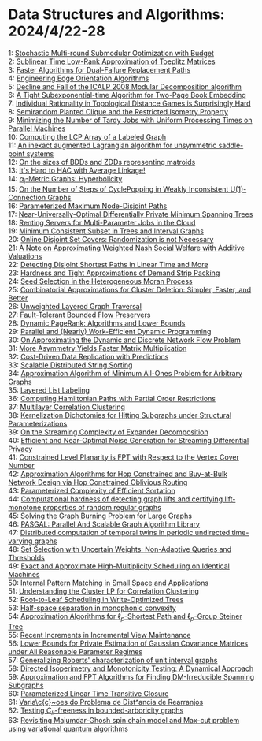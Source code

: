 # Data Structures and Algorithms: 2024/4/22-28  
1: [Stochastic Multi-round Submodular Optimization with Budget](https://doi.org/10.48550/arXiv.2404.13737)  
2: [Sublinear Time Low-Rank Approximation of Toeplitz Matrices](https://doi.org/10.48550/arXiv.2404.13757)  
3: [Faster Algorithms for Dual-Failure Replacement Paths](https://doi.org/10.48550/arXiv.2404.13907)  
4: [Engineering Edge Orientation Algorithms](https://doi.org/10.48550/arXiv.2404.13997)  
5: [Decline and Fall of the ICALP 2008 Modular Decomposition algorithm](https://doi.org/10.48550/arXiv.2404.14049)  
6: [A Tight Subexponential-time Algorithm for Two-Page Book Embedding](https://doi.org/10.48550/arXiv.2404.14087)  
7: [Individual Rationality in Topological Distance Games is Surprisingly  Hard](https://doi.org/10.48550/arXiv.2404.14128)  
8: [Semirandom Planted Clique and the Restricted Isometry Property](https://doi.org/10.48550/arXiv.2404.14159)  
9: [Minimizing the Number of Tardy Jobs with Uniform Processing Times on  Parallel Machines](https://doi.org/10.48550/arXiv.2404.14208)  
10: [Computing the LCP Array of a Labeled Graph](https://doi.org/10.48550/arXiv.2404.14235)  
11: [An inexact augmented Lagrangian algorithm for unsymmetric saddle-point  systems](https://doi.org/10.48550/arXiv.2404.14636)  
12: [On the sizes of BDDs and ZDDs representing matroids](https://doi.org/10.48550/arXiv.2404.14670)  
13: [It's Hard to HAC with Average Linkage!](https://doi.org/10.48550/arXiv.2404.14730)  
14: [$\alpha_i$-Metric Graphs: Hyperbolicity](https://doi.org/10.48550/arXiv.2404.14792)  
15: [On the Number of Steps of CyclePopping in Weakly Inconsistent  U(1)-Connection Graphs](https://doi.org/10.48550/arXiv.2404.14803)  
16: [Parameterized Maximum Node-Disjoint Paths](https://doi.org/10.48550/arXiv.2404.14849)  
17: [Near-Universally-Optimal Differentially Private Minimum Spanning Trees](https://doi.org/10.48550/arXiv.2404.15035)  
18: [Renting Servers for Multi-Parameter Jobs in the Cloud](https://doi.org/10.48550/arXiv.2404.15444)  
19: [Minimum Consistent Subset in Trees and Interval Graphs](https://doi.org/10.48550/arXiv.2404.15487)  
20: [Online Disjoint Set Covers: Randomization is not Necessary](https://doi.org/10.48550/arXiv.2404.15554)  
21: [A Note on Approximating Weighted Nash Social Welfare with Additive  Valuations](https://doi.org/10.48550/arXiv.2404.15607)  
22: [Detecting Disjoint Shortest Paths in Linear Time and More](https://doi.org/10.48550/arXiv.2404.15916)  
23: [Hardness and Tight Approximations of Demand Strip Packing](https://doi.org/10.48550/arXiv.2404.15917)  
24: [Seed Selection in the Heterogeneous Moran Process](https://doi.org/10.48550/arXiv.2404.15986)  
25: [Combinatorial Approximations for Cluster Deletion: Simpler, Faster, and  Better](https://doi.org/10.48550/arXiv.2404.16131)  
26: [Unweighted Layered Graph Traversal](https://doi.org/10.48550/arXiv.2404.16176)  
27: [Fault-Tolerant Bounded Flow Preservers](https://doi.org/10.48550/arXiv.2404.16217)  
28: [Dynamic PageRank: Algorithms and Lower Bounds](https://doi.org/10.48550/arXiv.2404.16267)  
29: [Parallel and (Nearly) Work-Efficient Dynamic Programming](https://doi.org/10.48550/arXiv.2404.16314)  
30: [On Approximating the Dynamic and Discrete Network Flow Problem](https://doi.org/10.48550/arXiv.2404.16329)  
31: [More Asymmetry Yields Faster Matrix Multiplication](https://doi.org/10.48550/arXiv.2404.16349)  
32: [Cost-Driven Data Replication with Predictions](https://doi.org/10.48550/arXiv.2404.16489)  
33: [Scalable Distributed String Sorting](https://doi.org/10.48550/arXiv.2404.16517)  
34: [Approximation Algorithm of Minimum All-Ones Problem for Arbitrary Graphs](https://doi.org/10.48550/arXiv.2404.16540)  
35: [Layered List Labeling](https://doi.org/10.48550/arXiv.2404.16623)  
36: [Computing Hamiltonian Paths with Partial Order Restrictions](https://doi.org/10.48550/arXiv.2404.16662)  
37: [Multilayer Correlation Clustering](https://doi.org/10.48550/arXiv.2404.16676)  
38: [Kernelization Dichotomies for Hitting Subgraphs under Structural  Parameterizations](https://doi.org/10.48550/arXiv.2404.16695)  
39: [On the Streaming Complexity of Expander Decomposition](https://doi.org/10.48550/arXiv.2404.16701)  
40: [Efficient and Near-Optimal Noise Generation for Streaming Differential  Privacy](https://doi.org/10.48550/arXiv.2404.16706)  
41: [Constrained Level Planarity is FPT with Respect to the Vertex Cover  Number](https://doi.org/10.48550/arXiv.2404.16723)  
42: [Approximation Algorithms for Hop Constrained and Buy-at-Bulk Network  Design via Hop Constrained Oblivious Routing](https://doi.org/10.48550/arXiv.2404.16725)  
43: [Parameterized Complexity of Efficient Sortation](https://doi.org/10.48550/arXiv.2404.16741)  
44: [Computational hardness of detecting graph lifts and certifying  lift-monotone properties of random regular graphs](https://doi.org/10.48550/arXiv.2404.17012)  
45: [Solving the Graph Burning Problem for Large Graphs](https://doi.org/10.48550/arXiv.2404.17080)  
46: [PASGAL: Parallel And Scalable Graph Algorithm Library](https://doi.org/10.48550/arXiv.2404.17101)  
47: [Distributed computation of temporal twins in periodic undirected  time-varying graphs](https://doi.org/10.48550/arXiv.2404.17195)  
48: [Set Selection with Uncertain Weights: Non-Adaptive Queries and  Thresholds](https://doi.org/10.48550/arXiv.2404.17214)  
49: [Exact and Approximate High-Multiplicity Scheduling on Identical Machines](https://doi.org/10.48550/arXiv.2404.17274)  
50: [Internal Pattern Matching in Small Space and Applications](https://doi.org/10.48550/arXiv.2404.17502)  
51: [Understanding the Cluster LP for Correlation Clustering](https://doi.org/10.48550/arXiv.2404.17509)  
52: [Root-to-Leaf Scheduling in Write-Optimized Trees](https://doi.org/10.48550/arXiv.2404.17544)  
53: [Half-space separation in monophonic convexity](https://doi.org/10.48550/arXiv.2404.17564)  
54: [Approximation Algorithms for $\ell_p$-Shortest Path and $\ell_p$-Group  Steiner Tree](https://doi.org/10.48550/arXiv.2404.17669)  
55: [Recent Increments in Incremental View Maintenance](https://doi.org/10.48550/arXiv.2404.17679)  
56: [Lower Bounds for Private Estimation of Gaussian Covariance Matrices  under All Reasonable Parameter Regimes](https://doi.org/10.48550/arXiv.2404.17714)  
57: [Generalizing Roberts' characterization of unit interval graphs](https://doi.org/10.48550/arXiv.2404.17872)  
58: [Directed Isoperimetry and Monotonicity Testing: A Dynamical Approach](https://doi.org/10.48550/arXiv.2404.17882)  
59: [Approximation and FPT Algorithms for Finding DM-Irreducible Spanning  Subgraphs](https://doi.org/10.48550/arXiv.2404.17927)  
60: [Parameterized Linear Time Transitive Closure](https://doi.org/10.48550/arXiv.2404.17954)  
61: [Varia\c{c}\~oes do Problema de Dist\^ancia de Rearranjos](https://doi.org/10.48550/arXiv.2404.17996)  
62: [Testing $C_k$-freeness in bounded-arboricity graphs](https://doi.org/10.48550/arXiv.2404.18126)  
63: [Revisiting Majumdar-Ghosh spin chain model and Max-cut problem using  variational quantum algorithms](https://doi.org/10.48550/arXiv.2404.18142)  